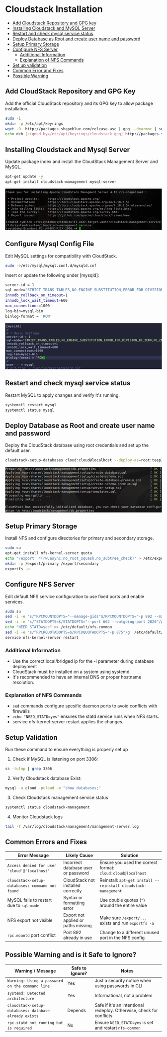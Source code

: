 # Cloudstack Installation

- [Add Cloudstack Repository and GPG key](#add-cloudstack-repository-and-gpg-key)
- [Installing Cloudstack and MySQL Server](#installing-cloudstack-and-mysql-server)
- [Restart and check mysql service status](#restart-and-check-mysql-service-status)
- [Deploy Database as Root and create user name and password](#deploy-database-as-root-and-create-user-name-and-password)
- [Setup Primary Storage](#setup-primary-storage)
- [Configure NFS Server](#configure-nfs-server)
  - [Additional Information](#additional-information)
  - [Explanation of NFS Commands](#explanation-of-nfs-commands)
- [Set up validation](#setup-validation)
- [Common Error and Fixes](#common-errors-and-fixes)
- [Possible Warning](#possible-warning-and-is-it-safe-to-ignore)

## Add CloudStack Repository and GPG Key

Add the official CloudStack repository and its GPG key to allow package installation.

```bash
sudo -i
mkdir -p /etc/apt/keyrings
wget -O- http://packages.shapeblue.com/release.asc | gpg --dearmor | sudo tee /etc/apt/keyrings/cloudstack.gpg > /dev/null
echo deb [signed-by=/etc/apt/keyrings/cloudstack.gpg] http://packages.shapeblue.com/cloudstack/upstream/debian/4.18 / > /etc/apt/sources.list.d/cloudstack.list/
```

## Installing Cloudstack and Mysql Server

Update package index and install the CloudStack Management Server and MySQL.

```bash
apt-get update -y
apt-get install cloudstack-management mysql-server
```

![Installing Cloudstack and mysql server](../images/cloudstack-installation/01_install.png)

## Configure Mysql Config File

Edit MySQL settings for compatibility with CloudStack.

```bash
sudo -e/etc/mysql/mysql.conf.d/mysqld.cnf
```

Insert or update the following under [mysqld]:

```bash
server-id = 1
sql-mode="STRICT_TRANS_TABLES,NO_ENGINE_SUBSTITUTION,ERROR_FOR_DIVISION_BY_ZERO,NO_ZERO_DATE,NO_ZERO_IN_DATE,NO_ENGINE_SUBSTITUTION"
innodb_rollback_on_timeout=1
innodb_lock_wait_timeout=600
max_connections=1000
log-bin=mysql-bin
binlog-format = 'ROW'
```

![Installing Cloudstack and mysql server](../images/cloudstack-installation/02_sql.png)

## Restart and check mysql service status

Restart MySQL to apply changes and verify it's running.

```bash
systemctl restart mysql
systemctl status mysql
```

## Deploy Database as Root and create user name and password

Deploy the CloudStack database using root credentials and set up the default user.

```bash
cloudstack-setup-databases cloud:cloud@localhost --deploy-as=root:teep1 -i 192.168.1.220
```

![Installing Cloudstack and mysql server](../images/cloudstack-installation/03_db.png)

## Setup Primary Storage

Install NFS and configure directories for primary and secondary storage.

```bash
sudo su
apt-get install nfs-kernel-server quota
echo "/export  *(rw,async,no_root_squash,no_subtree_check)" > /etc/exports
mkdir -p /export/primary /export/secondary
exportfs -a
```

## Configure NFS Server

Edit default NFS service configuration to use fixed ports and enable services.

```bash
sudo su
sed -i -e 's/^RPCMOUNTDOPTS="--manage-gids"$/RPCMOUNTDOPTS="-p 892 --manage-gids"/g' /etc/default/nfs-kernel-server
sed -i -e 's/^STATDOPTS=$/STATDOPTS="--port 662 --outgoing-port 2020"/g' /etc/default/nfs-common
echo "NEED_STATD=yes" >> /etc/default/nfs-common
sed -i -e 's/^RPCRQUOTADOPTS=$/RPCRQUOTADOPTS="-p 875"/g' /etc/default/quota
service nfs-kernel-server restart
```

### Additional Information

- Use the correct local/bridged ip for the -i parameter during database deployment
- CloudStack must be installed on a system using systemd.
- It's recommended to have an internal DNS or proper hostname resolution.

### Explanation of NFS Commands

- `sed` commands configure spesific daemon ports to avoid conflicts with firewalls
- `echo "NEED_STATD=yes"` ensures the statd service runs when NFS starts.
- service nfs-kernel-server restart applies the changes.

## Setup Validation

Run these command to ensure everything is properly set up

1) Check if MySQL is listening on port 3306:

```bash
ss -tulnp | grep 3306
```

2) Verify Cloudstack database Exist:

```bash
mysql -u cloud -pcloud -e "show databases;"
```

3) Check Cloudstack management service status

```bash
systemctl status cloudstack-management
```

4) Monitor Cloudstack logs

```bash
tail -f /var/log/cloudstack/management/management-server.log
```

## Common Errors and Fixes

| Error Message                                           | Likely Cause                          | Solution                                                       |
|--------------------------------------------------------|---------------------------------------|----------------------------------------------------------------|
| `Access denied for user 'cloud'@'localhost'`           | Incorrect database user or password   | Ensure you used the correct format: `cloud:cloud@localhost`    |
| `cloudstack-setup-databases: command not found`        | CloudStack not installed correctly    | Reinstall: `apt-get install --reinstall cloudstack-management` |
| MySQL fails to restart due to `sql-mode`               | Syntax or formatting error            | Use double quotes (`"`) around the entire value                |
| NFS export not visible                                 | Export not applied or paths missing   | Make sure `/export/...` exists and run `exportfs -a`           |
| `rpc.mountd` port conflict                             | Port 892 already in use               | Change to a different unused port in the NFS config            |

## Possible Warning and is it Safe to Ignore?

| Warning / Message                                       | Safe to Ignore? | Notes                                                                 |
|----------------------------------------------------------|------------------|------------------------------------------------------------------------|
| `Warning: Using a password on the command line`          |  Yes            | Just a security notice when using passwords in CLI                     |
| `systemd: Detected architecture`                         |  Yes            | Informational, not a problem                                           |
| `cloudstack-setup-databases: database already exists`    |  Depends        | Safe if it's an intentional redeploy. Otherwise, check for conflicts   |
| `rpc.statd not running but is required`                  |  No             | Ensure `NEED_STATD=yes` is set and restart `nfs-common`                |
